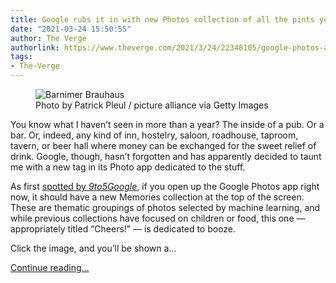 ```yaml
---
title: Google rubs it in with new Photos collection of all the pints you once enjoyed
date: "2021-03-24 15:50:55"
author: The Verge
authorlink: https://www.theverge.com/2021/3/24/22348105/google-photos-app-memories-collection-cheers-drinks
tags:
- The-Verge
---
```

<figure>
      <img alt="Barnimer Brauhaus" src="https://cdn.vox-cdn.com/thumbor/XKxGX3H0O7VdG1wYlewaTXV6EGM=/0x53:4452x3021/1310x873/cdn.vox-cdn.com/uploads/chorus_image/image/69018245/1231526002.0.jpg" />
        <figcaption>Photo by Patrick Pleul / picture alliance via Getty Images</figcaption>
    </figure>

  <p id="28aNU5">You know what I haven’t seen in more than a year? The inside of a pub. Or a bar. Or, indeed, any kind of inn, hostelry, saloon, roadhouse, taproom, tavern, or beer hall where money can be exchanged for the sweet relief of drink. Google, though, hasn’t forgotten and has apparently decided to taunt me with a new tag in its Photo app dedicated to the stuff. </p>
<p id="Hi5PX0">As first <a href="https://9to5google.com/2021/03/24/google-photos-pours-the-beers-in-new-cheers-memories-collection/">spotted by <em>9to5Google</em></a>, if you open up the Google Photos app right now, it should have a new Memories collection at the top of the screen. These are thematic groupings of photos selected by machine learning, and while previous collections have focused on children or food, this one — appropriately titled “Cheers!” — is dedicated to booze. </p>
<p id="Onws6V">Click the image, and you’ll be shown a...</p>
  <p>
    <a href="https://www.theverge.com/2021/3/24/22348105/google-photos-app-memories-collection-cheers-drinks">Continue reading&hellip;</a>
  </p>